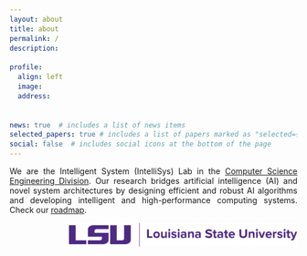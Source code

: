 ```yaml
---
layout: about
title: about
permalink: /
description: 

profile:
  align: left
  image: 
  address:
    

news: true  # includes a list of news items
selected_papers: true # includes a list of papers marked as "selected={true}"
social: false  # includes social icons at the bottom of the page
---
```


<p style="text-align: justify;">We are the Intelligent System (IntelliSys) Lab in the <a href="https://www.lsu.edu/eng/cse/">Computer Science Engineering Division</a>. Our research bridges artificial intelligence (AI) and novel system architectures by designing efficient and robust AI algorithms and developing intelligent and high-performance computing systems. Check our <a href="https://intellisys.haow.ca/projects/">roadmap</a>. </p>

<div class="row">
    <div class="offset-4 col-sm mt-3 col-8 mt-md-0">
      <img align="right" width="400px" class="img-fluid" src="/assets/img/LSU_LAStateUniv_horz_ppl_CMYK.svg" alt=""
        title="lsu campus" />
    </div>
</div>